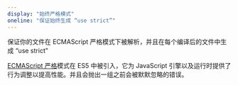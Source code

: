 ```yaml
---
display: "始终严格模式"
oneline: "保证始终生成 “use strict”"
---
```


保证你的文件在 ECMAScript 严格模式下被解析，并且在每个编译后的文件中生成 “use strict”

[ECMAScript 严格](https://developer.mozilla.org/docs/Web/JavaScript/Reference/Strict_mode)模式在 ES5 中被引入，它为 JavaScript 引擎以及运行时提供了行为调整以提高性能。并且会抛出一组之前会被默默忽略的错误。


